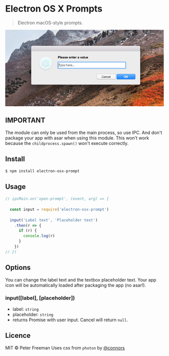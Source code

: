 # Electron OS X Prompts

> Electron macOS-style prompts.

<img src="demo.png">


## IMPORTANT
The module can only be used from the main process, so use IPC.
And don't package your app with asar when using this module.
This won't work because the `childprocess.spawn()` won't execute correctly.

## Install
```
$ npm install electron-osx-prompt
```

## Usage
```js
// ipcMain.on('open-prompt', (event, arg) => {

  const input = require('electron-osx-prompt')

  input('Label text', 'Placeholder text')
    .then(r => {
      if (r) {
        console.log(r)
      }
    })
// })
```

## Options
You can change the label text and the textbox placeholder text.
Your app icon will be automatically loaded after packaging the app (no asar!).

### input([label], [placeholder])
- label: `string`
- placeholder: `string`
- returns Promise with user input. Cancel will return `null`.

## Licence
MIT © Peter Freeman
Uses css from `photon` by [@connors](https://github.com/connors)
